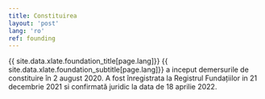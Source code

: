 ```yaml
---
title: Constituirea
layout: 'post'
lang: 'ro'
ref: founding
---
```


{{ site.data.xlate.foundation_title[page.lang]}} {{ site.data.xlate.foundation_subtitle[page.lang]}} a inceput demersurile de constituire în 2 august 2020. A fost înregistrata la Registrul Fundațiilor in 21 decembrie 2021 si confirmată juridic la data de 18 aprilie 2022.
